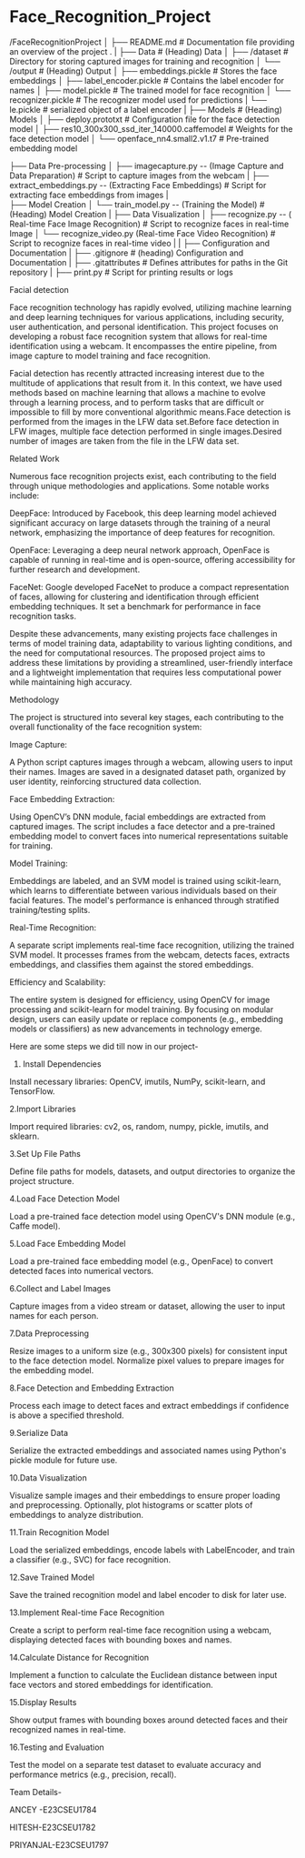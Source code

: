 # Face_Recognition_Project

/FaceRecognitionProject
│
├── README.md         # Documentation file providing an overview of the project                                                                                                                                                                                                                            .
|
├── Data                           # (Heading) Data
│   ├── /dataset                   # Directory for storing captured images for training and recognition
│   └── /output                    # (Heading) Output
│       ├── embeddings.pickle      # Stores the face embeddings
│       ├── label_encoder.pickle   # Contains the label encoder for names
│       ├── model.pickle           # The trained model for face recognition
│       └── recognizer.pickle      # The recognizer model used for predictions
|       └── le.pickle              # serialized object of a label encoder
|
├── Models                                               # (Heading) Models
│   ├── deploy.prototxt                                  # Configuration file for the face detection model
│   ├── res10_300x300_ssd_iter_140000.caffemodel         # Weights for the face detection model
│   └── openface_nn4.small2.v1.t7                        # Pre-trained embedding model

├── Data Pre-processing
│   ├── imagecapture.py -- (Image Capture and Data Preparation)       # Script to capture images from the webcam
|   ├── extract_embeddings.py -- (Extracting Face Embeddings)         # Script for extracting face embeddings from images
|   
├──  Model Creation
│   └── train_model.py -- (Training the Model)                                        # (Heading) Model Creation
|
├── Data Visualization
│   ├── recognize.py -- ( Real-time Face Image Recognition)             # Script to recognize faces in real-time Image
│   └── recognize_video.py (Real-time Face Video Recognition)           # Script to recognize faces in real-time video
|
|
├── Configuration and Documentation
|    ├── .gitignore                      # (heading) Configuration and Documentation
|    ├── .gitattributes                  # Defines attributes for paths in the Git repository
|    ├──  print.py                       # Script for printing results or logs



















Facial detection

 

Face recognition technology has rapidly evolved, utilizing machine learning and deep learning techniques for various applications, including security, user authentication, and personal identification. This project focuses on developing a robust face recognition system that allows for real-time identification using a webcam. It encompasses the entire pipeline, from image capture to model training and face recognition.

Facial detection has recently attracted increasing interest due to the multitude of applications that result from it. In this context, we have used methods based on machine learning that allows a machine to evolve through a learning process, and to perform tasks that are difficult or impossible to fill by more conventional algorithmic means.Face detection is performed from the images in the LFW data set.Before face detection in LFW images, multiple face detection performed in single images.Desired number of images are taken from the file in the LFW data set.

 

Related Work

Numerous face recognition projects exist, each contributing to the field through unique methodologies and applications. Some notable works include:

 

DeepFace: Introduced by Facebook, this deep learning model achieved significant accuracy on large datasets through the training of a neural network, emphasizing the importance of deep features for recognition.

 

OpenFace: Leveraging a deep neural network approach, OpenFace is capable of running in real-time and is open-source, offering accessibility for further research and development.

 

FaceNet: Google developed FaceNet to produce a compact representation of faces, allowing for clustering and identification through efficient embedding techniques. It set a benchmark for performance in face recognition tasks.

 

Despite these advancements, many existing projects face challenges in terms of model training data, adaptability to various lighting conditions, and the need for computational resources. The proposed project aims to address these limitations by providing a streamlined, user-friendly interface and a lightweight implementation that requires less computational power while maintaining high accuracy.

 

Methodology

The project is structured into several key stages, each contributing to the overall functionality of the face recognition system:

 

Image Capture:

A Python script captures images through a webcam, allowing users to input their names. Images are saved in a designated dataset path, organized by user identity, reinforcing structured data collection.

Face Embedding Extraction:

Using OpenCV’s DNN module, facial embeddings are extracted from captured images. The script includes a face detector and a pre-trained embedding model to convert faces into numerical representations suitable for training.

Model Training:

Embeddings are labeled, and an SVM model is trained using scikit-learn, which learns to differentiate between various individuals based on their facial features. The model's performance is enhanced through stratified training/testing splits.

Real-Time Recognition:

A separate script implements real-time face recognition, utilizing the trained SVM model. It processes frames from the webcam, detects faces, extracts embeddings, and classifies them against the stored embeddings.

Efficiency and Scalability:

The entire system is designed for efficiency, using OpenCV for image processing and scikit-learn for model training. By focusing on modular design, users can easily update or replace components (e.g., embedding models or classifiers) as new advancements in technology emerge.

 

Here are some steps we did till now in our project-

1. Install Dependencies

Install necessary libraries: OpenCV, imutils, NumPy, scikit-learn, and TensorFlow.

2.Import Libraries

Import required libraries: cv2, os, random, numpy, pickle, imutils, and sklearn.

3.Set Up File Paths

Define file paths for models, datasets, and output directories to organize the project structure.

4.Load Face Detection Model

Load a pre-trained face detection model using OpenCV's DNN module (e.g., Caffe model).

5.Load Face Embedding Model

Load a pre-trained face embedding model (e.g., OpenFace) to convert detected faces into numerical vectors.

6.Collect and Label Images

Capture images from a video stream or dataset, allowing the user to input names for each person.

7.Data Preprocessing

Resize images to a uniform size (e.g., 300x300 pixels) for consistent input to the face detection model.
Normalize pixel values to prepare images for the embedding model.

8.Face Detection and Embedding Extraction

Process each image to detect faces and extract embeddings if confidence is above a specified threshold.

9.Serialize Data

Serialize the extracted embeddings and associated names using Python's pickle module for future use.

10.Data Visualization

Visualize sample images and their embeddings to ensure proper loading and preprocessing.
Optionally, plot histograms or scatter plots of embeddings to analyze distribution.

11.Train Recognition Model

Load the serialized embeddings, encode labels with LabelEncoder, and train a classifier (e.g., SVC) for face recognition.

12.Save Trained Model

Save the trained recognition model and label encoder to disk for later use.

13.Implement Real-time Face Recognition

Create a script to perform real-time face recognition using a webcam, displaying detected faces with bounding boxes and names.

14.Calculate Distance for Recognition

Implement a function to calculate the Euclidean distance between input face vectors and stored embeddings for identification.

15.Display Results

Show output frames with bounding boxes around detected faces and their recognized names in real-time.

16.Testing and Evaluation

Test the model on a separate test dataset to evaluate accuracy and performance metrics (e.g., precision, recall).
 

 

 

Team Details-

ANCEY -E23CSEU1784

HITESH-E23CSEU1782

PRIYANJAL-E23CSEU1797

 

 

 

 
